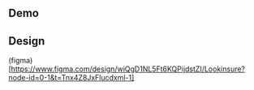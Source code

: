 ## Demo

## Design

(figma)[https://www.figma.com/design/wiQgD1NL5Ft6KQPijdstZI/Lookinsure?node-id=0-1&t=Tnx4Z8JxFlucdxml-1]
